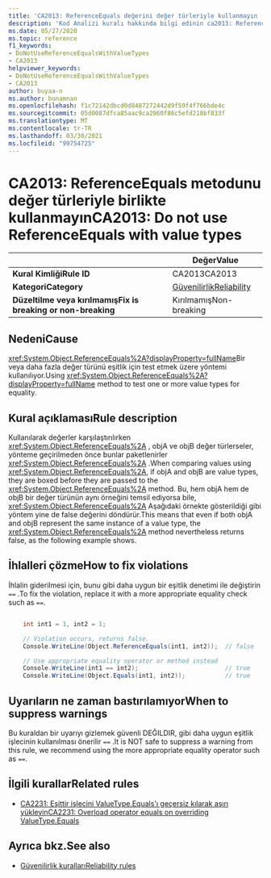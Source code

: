 ```yaml
---
title: 'CA2013: ReferenceEquals değerini değer türleriyle kullanmayın (kod analizi)'
description: 'Kod Analizi kuralı hakkında bilgi edinin ca2013: ReferenceEquals değerini değer türleriyle kullanma'
ms.date: 05/27/2020
ms.topic: reference
f1_keywords:
- DoNotUseReferenceEqualsWithValueTypes
- CA2013
helpviewer_keywords:
- DoNotUseReferenceEqualsWithValueTypes
- CA2013
author: buyaa-n
ms.author: bunamnan
ms.openlocfilehash: f1c72142dbcd0d8487272442d9f59f4f766bde4c
ms.sourcegitcommit: 05d0087dfca85aac9ca2960f86c5efd218bf833f
ms.translationtype: MT
ms.contentlocale: tr-TR
ms.lasthandoff: 03/30/2021
ms.locfileid: "99754725"
---
```

# <a name="ca2013-do-not-use-referenceequals-with-value-types"></a><span data-ttu-id="b3ef8-103">CA2013: ReferenceEquals metodunu değer türleriyle birlikte kullanmayın</span><span class="sxs-lookup"><span data-stu-id="b3ef8-103">CA2013: Do not use ReferenceEquals with value types</span></span>

| | <span data-ttu-id="b3ef8-104">Değer</span><span class="sxs-lookup"><span data-stu-id="b3ef8-104">Value</span></span> |
|-|-|
| <span data-ttu-id="b3ef8-105">**Kural Kimliği**</span><span class="sxs-lookup"><span data-stu-id="b3ef8-105">**Rule ID**</span></span> |<span data-ttu-id="b3ef8-106">CA2013</span><span class="sxs-lookup"><span data-stu-id="b3ef8-106">CA2013</span></span>|
| <span data-ttu-id="b3ef8-107">**Kategori**</span><span class="sxs-lookup"><span data-stu-id="b3ef8-107">**Category**</span></span> |[<span data-ttu-id="b3ef8-108">Güvenilirlik</span><span class="sxs-lookup"><span data-stu-id="b3ef8-108">Reliability</span></span>](reliability-warnings.md)|
| <span data-ttu-id="b3ef8-109">**Düzeltilme veya kırılmamış**</span><span class="sxs-lookup"><span data-stu-id="b3ef8-109">**Fix is breaking or non-breaking**</span></span> |<span data-ttu-id="b3ef8-110">Kırılmamış</span><span class="sxs-lookup"><span data-stu-id="b3ef8-110">Non-breaking</span></span>|

## <a name="cause"></a><span data-ttu-id="b3ef8-111">Nedeni</span><span class="sxs-lookup"><span data-stu-id="b3ef8-111">Cause</span></span>

<span data-ttu-id="b3ef8-112"><xref:System.Object.ReferenceEquals%2A?displayProperty=fullName>Bir veya daha fazla değer türünü eşitlik için test etmek üzere yöntemi kullanılıyor.</span><span class="sxs-lookup"><span data-stu-id="b3ef8-112">Using <xref:System.Object.ReferenceEquals%2A?displayProperty=fullName> method to test one or more value types for equality.</span></span>

## <a name="rule-description"></a><span data-ttu-id="b3ef8-113">Kural açıklaması</span><span class="sxs-lookup"><span data-stu-id="b3ef8-113">Rule description</span></span>

<span data-ttu-id="b3ef8-114">Kullanılarak değerler karşılaştırılırken <xref:System.Object.ReferenceEquals%2A> , objA ve objB değer türlerseler, yönteme geçirilmeden önce bunlar paketlenirler <xref:System.Object.ReferenceEquals%2A> .</span><span class="sxs-lookup"><span data-stu-id="b3ef8-114">When comparing values using <xref:System.Object.ReferenceEquals%2A>, if objA and objB are value types, they are boxed before they are passed to the <xref:System.Object.ReferenceEquals%2A> method.</span></span> <span data-ttu-id="b3ef8-115">Bu, hem objA hem de objB bir değer türünün aynı örneğini temsil ediyorsa bile, <xref:System.Object.ReferenceEquals%2A> Aşağıdaki örnekte gösterildiği gibi yöntem yine de false değerini döndürür.</span><span class="sxs-lookup"><span data-stu-id="b3ef8-115">This means that even if both objA and objB represent the same instance of a value type, the <xref:System.Object.ReferenceEquals%2A> method nevertheless returns false, as the following example shows.</span></span>

## <a name="how-to-fix-violations"></a><span data-ttu-id="b3ef8-116">İhlalleri çözme</span><span class="sxs-lookup"><span data-stu-id="b3ef8-116">How to fix violations</span></span>

<span data-ttu-id="b3ef8-117">İhlalin giderilmesi için, bunu gibi daha uygun bir eşitlik denetimi ile değiştirin `==` .</span><span class="sxs-lookup"><span data-stu-id="b3ef8-117">To fix the violation, replace it with a more appropriate equality check such as `==`.</span></span>

```csharp

    int int1 = 1, int2 = 1;

    // Violation occurs, returns false.
    Console.WriteLine(Object.ReferenceEquals(int1, int2));  // false

    // Use appropriate equality operator or method instead
    Console.WriteLine(int1 == int2);                        // true
    Console.WriteLine(Object.Equals(int1, int2));           // true
```

## <a name="when-to-suppress-warnings"></a><span data-ttu-id="b3ef8-118">Uyarıların ne zaman bastırılamıyor</span><span class="sxs-lookup"><span data-stu-id="b3ef8-118">When to suppress warnings</span></span>

<span data-ttu-id="b3ef8-119">Bu kuraldan bir uyarıyı gizlemek güvenli DEĞILDIR, gibi daha uygun eşitlik işlecinin kullanılması önerilir `==` .</span><span class="sxs-lookup"><span data-stu-id="b3ef8-119">It is NOT safe to suppress a warning from this rule, we recommend using the more appropriate equality operator such as `==`.</span></span>

## <a name="related-rules"></a><span data-ttu-id="b3ef8-120">İlgili kurallar</span><span class="sxs-lookup"><span data-stu-id="b3ef8-120">Related rules</span></span>

- [<span data-ttu-id="b3ef8-121">CA2231: Eşittir işlecini ValueType.Equals'ı geçersiz kılarak aşırı yükleyin</span><span class="sxs-lookup"><span data-stu-id="b3ef8-121">CA2231: Overload operator equals on overriding ValueType.Equals</span></span>](CA2231.md)

## <a name="see-also"></a><span data-ttu-id="b3ef8-122">Ayrıca bkz.</span><span class="sxs-lookup"><span data-stu-id="b3ef8-122">See also</span></span>

- [<span data-ttu-id="b3ef8-123">Güvenilirlik kuralları</span><span class="sxs-lookup"><span data-stu-id="b3ef8-123">Reliability rules</span></span>](reliability-warnings.md)
